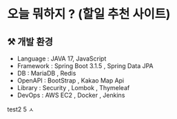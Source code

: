 # 오늘 뭐하지 ? (할일 추천 사이트)


## ⚒️ 개발 환경
- Language : JAVA 17, JavaScript
- Framework : Spring Boot 3.1.5 , Spring Data JPA
- DB : MariaDB , Redis
- OpenAPI : BootStrap , Kakao Map Api
- Library : Security , Lombok , Thymeleaf
- DevOps : AWS EC2 , Docker , Jenkins

test2
5
ㅅ
